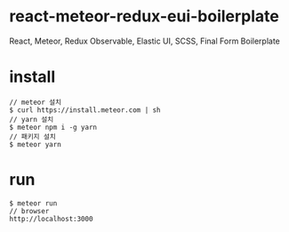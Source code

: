 # react-meteor-redux-eui-boilerplate
React, Meteor, Redux Observable, Elastic UI, SCSS, Final Form Boilerplate

# install
```
// meteor 설치 
$ curl https://install.meteor.com | sh
// yarn 설치
$ meteor npm i -g yarn
// 패키지 설치 
$ meteor yarn 
```

# run
```
$ meteor run
// browser
http://localhost:3000
```